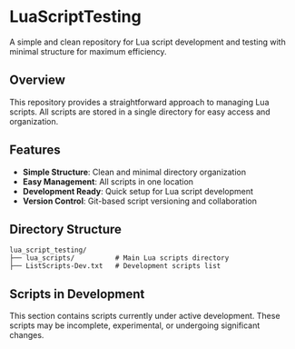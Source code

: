 # LuaScriptTesting

A simple and clean repository for Lua script development and testing with minimal structure for maximum efficiency.

## Overview

This repository provides a straightforward approach to managing Lua scripts. All scripts are stored in a single directory for easy access and organization.

## Features

- **Simple Structure**: Clean and minimal directory organization
- **Easy Management**: All scripts in one location
- **Development Ready**: Quick setup for Lua script development
- **Version Control**: Git-based script versioning and collaboration

## Directory Structure

```
lua_script_testing/
├── lua_scripts/          # Main Lua scripts directory
├── ListScripts-Dev.txt   # Development scripts list
```

## Scripts in Development

This section contains scripts currently under active development. These scripts may be incomplete, experimental, or undergoing significant changes.
